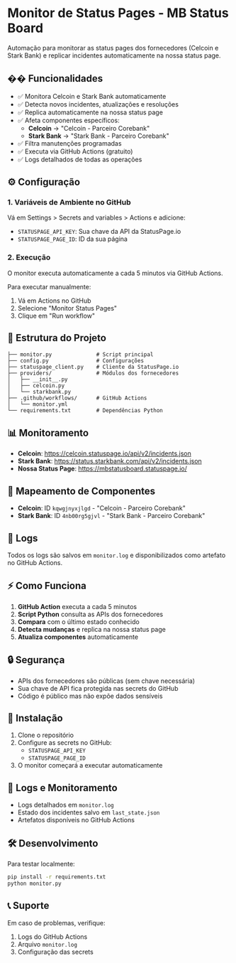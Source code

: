 # Monitor de Status Pages - MB Status Board

Automação para monitorar as status pages dos fornecedores (Celcoin e Stark Bank) e replicar incidentes automaticamente na nossa status page.

## �� Funcionalidades

- ✅ Monitora Celcoin e Stark Bank automaticamente
- ✅ Detecta novos incidentes, atualizações e resoluções
- ✅ Replica automaticamente na nossa status page
- ✅ Afeta componentes específicos:
  - **Celcoin** → "Celcoin - Parceiro Corebank"
  - **Stark Bank** → "Stark Bank - Parceiro Corebank"
- ✅ Filtra manutenções programadas
- ✅ Executa via GitHub Actions (gratuito)
- ✅ Logs detalhados de todas as operações

## ⚙️ Configuração

### 1. Variáveis de Ambiente no GitHub

Vá em Settings > Secrets and variables > Actions e adicione:

- `STATUSPAGE_API_KEY`: Sua chave da API da StatusPage.io
- `STATUSPAGE_PAGE_ID`: ID da sua página 

### 2. Execução

O monitor executa automaticamente a cada 5 minutos via GitHub Actions.

Para executar manualmente:
1. Vá em Actions no GitHub
2. Selecione "Monitor Status Pages"
3. Clique em "Run workflow"

## 🔧 Estrutura do Projeto

```
├── monitor.py              # Script principal
├── config.py               # Configurações
├── statuspage_client.py    # Cliente da StatusPage.io
├── providers/              # Módulos dos fornecedores
│   ├── __init__.py
│   ├── celcoin.py
│   └── starkbank.py
├── .github/workflows/      # GitHub Actions
│   └── monitor.yml
└── requirements.txt        # Dependências Python
```

## 📊 Monitoramento

- **Celcoin**: https://celcoin.statuspage.io/api/v2/incidents.json
- **Stark Bank**: https://status.starkbank.com/api/v2/incidents.json
- **Nossa Status Page**: https://mbstatusboard.statuspage.io/

## 🎯 Mapeamento de Componentes

- **Celcoin**: ID `kqwgjnyxjlgd` - "Celcoin - Parceiro Corebank"
- **Stark Bank**: ID `4nb00rg5gjvl` - "Stark Bank - Parceiro Corebank"

## 🚨 Logs

Todos os logs são salvos em `monitor.log` e disponibilizados como artefato no GitHub Actions.

## ⚡ Como Funciona

1. **GitHub Action** executa a cada 5 minutos
2. **Script Python** consulta as APIs dos fornecedores
3. **Compara** com o último estado conhecido
4. **Detecta mudanças** e replica na nossa status page
5. **Atualiza componentes** automaticamente

## 🔒 Segurança

- APIs dos fornecedores são públicas (sem chave necessária)
- Sua chave de API fica protegida nas secrets do GitHub
- Código é público mas não expõe dados sensíveis

## 🚀 Instalação

1. Clone o repositório
2. Configure as secrets no GitHub:
   - `STATUSPAGE_API_KEY`
   - `STATUSPAGE_PAGE_ID`
3. O monitor começará a executar automaticamente

## 📝 Logs e Monitoramento

- Logs detalhados em `monitor.log`
- Estado dos incidentes salvo em `last_state.json`
- Artefatos disponíveis no GitHub Actions

## 🛠️ Desenvolvimento

Para testar localmente:

```bash
pip install -r requirements.txt
python monitor.py
```

## 📞 Suporte

Em caso de problemas, verifique:
1. Logs do GitHub Actions
2. Arquivo `monitor.log`
3. Configuração das secrets
